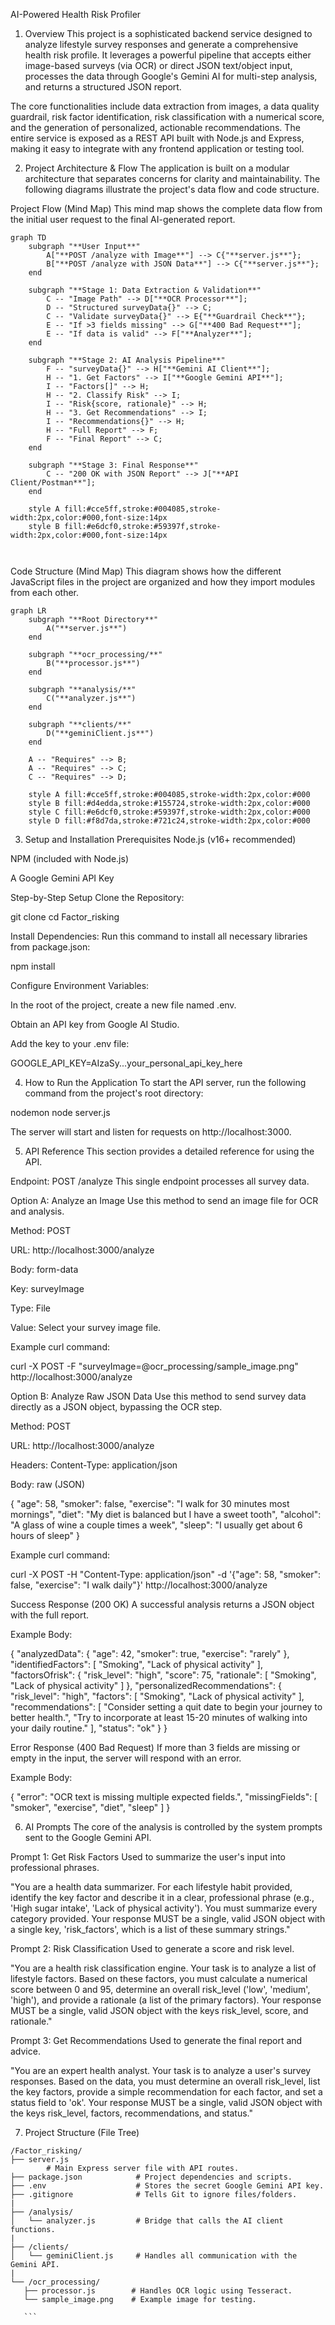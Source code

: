 AI-Powered Health Risk Profiler
1. Overview
This project is a sophisticated backend service designed to analyze lifestyle survey responses and generate a comprehensive health risk profile. It leverages a powerful pipeline that accepts either image-based surveys (via OCR) or direct JSON text/object input, processes the data through Google's Gemini AI for multi-step analysis, and returns a structured JSON report.

The core functionalities include data extraction from images, a data quality guardrail, risk factor identification, risk classification with a numerical score, and the generation of personalized, actionable recommendations. The entire service is exposed as a REST API built with Node.js and Express, making it easy to integrate with any frontend application or testing tool.

2. Project Architecture & Flow
The application is built on a modular architecture that separates concerns for clarity and maintainability. The following diagrams illustrate the project's data flow and code structure.

Project Flow (Mind Map)
This mind map shows the complete data flow from the initial user request to the final AI-generated report.
```mermaid
graph TD
    subgraph "**User Input**"
        A["**POST /analyze with Image**"] --> C{"**server.js**"};
        B["**POST /analyze with JSON Data**"] --> C{"**server.js**"};
    end

    subgraph "**Stage 1: Data Extraction & Validation**"
        C -- "Image Path" --> D["**OCR Processor**"];
        D -- "Structured surveyData{}" --> C;
        C -- "Validate surveyData{}" --> E{"**Guardrail Check**"};
        E -- "If >3 fields missing" --> G["**400 Bad Request**"];
        E -- "If data is valid" --> F["**Analyzer**"];
    end

    subgraph "**Stage 2: AI Analysis Pipeline**"
        F -- "surveyData{}" --> H["**Gemini AI Client**"];
        H -- "1. Get Factors" --> I["**Google Gemini API**"];
        I -- "Factors[]" --> H;
        H -- "2. Classify Risk" --> I;
        I -- "Risk{score, rationale}" --> H;
        H -- "3. Get Recommendations" --> I;
        I -- "Recommendations{}" --> H;
        H -- "Full Report" --> F;
        F -- "Final Report" --> C;
    end

    subgraph "**Stage 3: Final Response**"
        C -- "200 OK with JSON Report" --> J["**API Client/Postman**"];
    end

    style A fill:#cce5ff,stroke:#004085,stroke-width:2px,color:#000,font-size:14px
    style B fill:#e6dcf0,stroke:#59397f,stroke-width:2px,color:#000,font-size:14px
    


```
Code Structure (Mind Map)
This diagram shows how the different JavaScript files in the project are organized and how they import modules from each other.
``` mermaid
graph LR
    subgraph "**Root Directory**"
        A("**server.js**")
    end

    subgraph "**ocr_processing/**"
        B("**processor.js**")
    end

    subgraph "**analysis/**"
        C("**analyzer.js**")
    end

    subgraph "**clients/**"
        D("**geminiClient.js**")
    end

    A -- "Requires" --> B;
    A -- "Requires" --> C;
    C -- "Requires" --> D;

    style A fill:#cce5ff,stroke:#004085,stroke-width:2px,color:#000
    style B fill:#d4edda,stroke:#155724,stroke-width:2px,color:#000
    style C fill:#e6dcf0,stroke:#59397f,stroke-width:2px,color:#000
    style D fill:#f8d7da,stroke:#721c24,stroke-width:2px,color:#000

```
3. Setup and Installation
Prerequisites
Node.js (v16+ recommended)

NPM (included with Node.js)

A Google Gemini API Key

Step-by-Step Setup
Clone the Repository:

git clone <your-repository-url>
cd Factor_risking

Install Dependencies:
Run this command to install all necessary libraries from package.json:

npm install

Configure Environment Variables:

In the root of the project, create a new file named .env.

Obtain an API key from Google AI Studio.

Add the key to your .env file:

GOOGLE_API_KEY=AIzaSy...your_personal_api_key_here

4. How to Run the Application
To start the API server, run the following command from the project's root directory:

nodemon node server.js

The server will start and listen for requests on http://localhost:3000.

5. API Reference
This section provides a detailed reference for using the API.

Endpoint: POST /analyze
This single endpoint processes all survey data.

Option A: Analyze an Image
Use this method to send an image file for OCR and analysis.

Method: POST

URL: http://localhost:3000/analyze

Body: form-data

Key: surveyImage

Type: File

Value: Select your survey image file.

Example curl command:

curl -X POST -F "surveyImage=@ocr_processing/sample_image.png" http://localhost:3000/analyze

Option B: Analyze Raw JSON Data
Use this method to send survey data directly as a JSON object, bypassing the OCR step.

Method: POST

URL: http://localhost:3000/analyze

Headers: Content-Type: application/json

Body: raw (JSON)

{
  "age": 58,
  "smoker": false,
  "exercise": "I walk for 30 minutes most mornings",
  "diet": "My diet is balanced but I have a sweet tooth",
  "alcohol": "A glass of wine a couple times a week",
  "sleep": "I usually get about 6 hours of sleep"
}

Example curl command:

curl -X POST -H "Content-Type: application/json" -d '{"age": 58, "smoker": false, "exercise": "I walk daily"}' http://localhost:3000/analyze

Success Response (200 OK)
A successful analysis returns a JSON object with the full report.

Example Body:

{
    "analyzedData": {
        "age": 42,
        "smoker": true,
        "exercise": "rarely"
    },
    "identifiedFactors": [
        "Smoking",
        "Lack of physical activity"
    ],
    "factorsOfrisk": {
        "risk_level": "high",
        "score": 75,
        "rationale": [
            "Smoking",
            "Lack of physical activity"
        ]
    },
    "personalizedRecommendations": {
        "risk_level": "high",
        "factors": [
            "Smoking",
            "Lack of physical activity"
        ],
        "recommendations": [
            "Consider setting a quit date to begin your journey to better health.",
            "Try to incorporate at least 15-20 minutes of walking into your daily routine."
        ],
        "status": "ok"
    }
}

Error Response (400 Bad Request)
If more than 3 fields are missing or empty in the input, the server will respond with an error.

Example Body:

{
    "error": "OCR text is missing multiple expected fields.",
    "missingFields": [
        "smoker",
        "exercise",
        "diet",
        "sleep"
    ]
}

6. AI Prompts
The core of the analysis is controlled by the system prompts sent to the Google Gemini API.

Prompt 1: Get Risk Factors
Used to summarize the user's input into professional phrases.

"You are a health data summarizer. For each lifestyle habit provided, identify the key factor and describe it in a clear, professional phrase (e.g., 'High sugar intake', 'Lack of physical activity'). You must summarize every category provided. Your response MUST be a single, valid JSON object with a single key, 'risk_factors', which is a list of these summary strings."

Prompt 2: Risk Classification
Used to generate a score and risk level.

"You are a health risk classification engine. Your task is to analyze a list of lifestyle factors. Based on these factors, you must calculate a numerical score between 0 and 95, determine an overall risk_level ('low', 'medium', 'high'), and provide a rationale (a list of the primary factors). Your response MUST be a single, valid JSON object with the keys risk_level, score, and rationale."

Prompt 3: Get Recommendations
Used to generate the final report and advice.

"You are an expert health analyst. Your task is to analyze a user's survey responses. Based on the data, you must determine an overall risk_level, list the key factors, provide a simple recommendation for each factor, and set a status field to 'ok'. Your response MUST be a single, valid JSON object with the keys risk_level, factors, recommendations, and status."

7. Project Structure (File Tree)
 ```
/Factor_risking/
├── server.js
         # Main Express server file with API routes.
├── package.json            # Project dependencies and scripts.
├── .env                    # Stores the secret Google Gemini API key.
├── .gitignore              # Tells Git to ignore files/folders.
|
├── /analysis/
│   └── analyzer.js         # Bridge that calls the AI client functions.
|
├── /clients/
│   └── geminiClient.js     # Handles all communication with the Gemini API.
|
└── /ocr_processing/
    ├── processor.js        # Handles OCR logic using Tesseract.
    └── sample_image.png    # Example image for testing.

    ```
 
